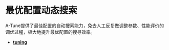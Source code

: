 # 最优配置动态搜索<a name="ZH-CN_TOPIC_0214607047"></a>

A-Tune提供了最佳配置的自动搜索能力，免去人工反复做调整参数、性能评价的调优过程，极大地提升最优配置的搜寻效率。

-   **[tuning](tuning.md)**  


